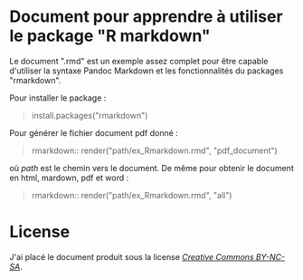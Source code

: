 # Document pour apprendre à utiliser le package "R markdown"

Le document ".rmd" est un exemple assez complet pour être capable d'utiliser la syntaxe Pandoc Markdown et les fonctionnalités du packages "rmarkdown".

Pour installer le package&nbsp;:

> install.packages("rmarkdown")

Pour générer le fichier document pdf donné&nbsp;:

> rmarkdown:: render("path/ex_Rmarkdown.rmd", "pdf_document")

où *path* est le chemin vers le document. De même pour obtenir le document en html, mardown, pdf et word&nbsp;:

> rmarkdown:: render("path/ex_Rmarkdown.rmd", "all")  


# License

J'ai placé le document produit sous la license [*Creative Commons BY-NC-SA*](https://creativecommons.org/licenses/by-nc-sa/2.0/).
